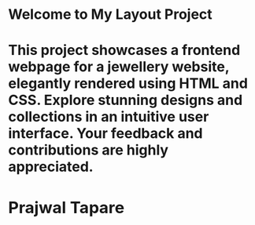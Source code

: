 <h1> Welcome to My Layout Project <h1>
<p1>This project showcases a frontend webpage for a jewellery website, elegantly rendered using HTML and CSS. Explore stunning designs and collections in an intuitive user interface. Your feedback and contributions are highly appreciated.<p1>
<h3>Prajwal Tapare<h3>